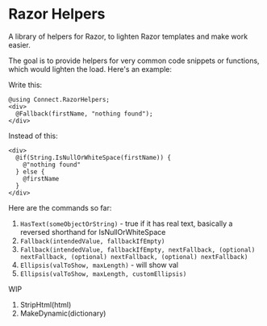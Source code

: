 # Razor Helpers
A library of helpers for Razor, to lighten Razor templates and make work easier. 

The goal is to provide helpers for very common code snippets or functions, which would lighten the load. Here's an example:

Write this:
```razor
@using Connect.RazorHelpers;
<div>
  @Fallback(firstName, "nothing found");
</div>
```

Instead of this:
```razor
<div>
  @if(String.IsNullOrWhiteSpace(firstName)) {
    @"nothing found"
  } else {
    @firstName
  }
</div>
```

Here are the commands so far:

1. `HasText(someObjectOrString)` - true if it has real text, basically a reversed shorthand for IsNullOrWhiteSpace
1. `Fallback(intendedValue, fallbackIfEmpty)`
1. `Fallback(intendedValue, fallbackIfEmpty, nextFallback, (optional) nextFallback, (optional) nextFallback, (optional) nextFallback)`
1. `Ellipsis(valToShow, maxLength)` - will show val
1. `Ellipsis(valToShow, maxLength, customEllipsis)`

WIP
1. StripHtml(html)
1. MakeDynamic(dictionary)